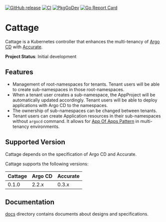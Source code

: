 [![GitHub release](https://img.shields.io/github/release/cybozu-go/cattage.svg?maxAge=60)](https://github.com/cybozu-go/cattage/releases)
[![CI](https://github.com/cybozu-go/cattage/actions/workflows/ci.yaml/badge.svg)](https://github.com/cybozu-go/cattage/actions/workflows/ci.yaml)
[![PkgGoDev](https://pkg.go.dev/badge/github.com/cybozu-go/cattage?tab=overview)](https://pkg.go.dev/github.com/cybozu-go/cattage?tab=overview)
[![Go Report Card](https://goreportcard.com/badge/github.com/cybozu-go/cattage)](https://goreportcard.com/report/github.com/cybozu-go/cattage)

# Cattage

Cattage is a Kubernetes controller that enhances the multi-tenancy of [Argo CD][] with [Accurate][].

**Project Status**: Initial development

## Features

- Management of root-namespaces for tenants. Tenant users will be able to create sub-namespaces in those root-namespaces.
- When a tenant user creates a sub-namespace, the AppProject will be automatically updated accordingly. Tenant users will be able to deploy applications with Argo CD to the namespaces.
- The ownership of sub-namespaces can be changed between tenants.
- Tenant users can create Application resources in their sub-namespaces without `argocd` command. It allows for [App Of Apps Pattern](https://argo-cd.readthedocs.io/en/stable/operator-manual/cluster-bootstrapping/#app-of-apps-pattern) in multi-tenancy environments.

## Supported Version

Cattage depends on the specification of Argo CD and Accurate.

Cattage supports the following versions:

| Cattage | Argo CD | Accurate |
|---------|---------|----------|
| 0.1.0   | 2.2.x   | 0.3.x    | 

## Documentation

[docs](docs/) directory contains documents about designs and specifications.

[Accurate]: https://github.com/cybozu-go/accurate
[Argo CD]: https://argo-cd.readthedocs.io/en/stable/
